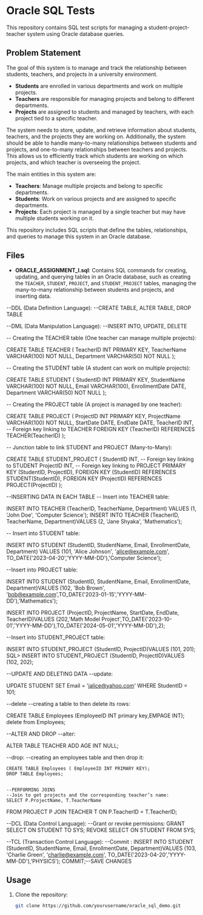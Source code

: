 # Oracle SQL Tests

This repository contains SQL test scripts for managing a student-project-teacher system using Oracle database queries.

## Problem Statement

The goal of this system is to manage and track the relationship between students, teachers, and projects in a university environment. 

- **Students** are enrolled in various departments and work on multiple projects.
- **Teachers** are responsible for managing projects and belong to different departments.
- **Projects** are assigned to students and managed by teachers, with each project tied to a specific teacher.

The system needs to store, update, and retrieve information about students, teachers, and the projects they are working on. Additionally, the system should be able to handle many-to-many relationships between students and projects, and one-to-many relationships between teachers and projects. This allows us to efficiently track which students are working on which projects, and which teacher is overseeing the project.

The main entities in this system are:
- **Teachers**: Manage multiple projects and belong to specific departments.
- **Students**: Work on various projects and are assigned to specific departments.
- **Projects**: Each project is managed by a single teacher but may have multiple students working on it.

This repository includes SQL scripts that define the tables, relationships, and queries to manage this system in an Oracle database.

## Files

- **ORACLE_ASSIGNMENT_I.sql**: Contains SQL commands for creating, updating, and querying tables in an Oracle database, such as creating the `TEACHER`, `STUDENT`, `PROJECT`, and `STUDENT_PROJECT` tables, managing the many-to-many relationship between students and projects, and inserting data.
  
--DDL (Data Definition Language):
--CREATE TABLE, ALTER TABLE, DROP TABLE

--DML (Data Manipulation Language):
--INSERT INTO, UPDATE, DELETE

-- Creating the TEACHER table (One teacher can manage multiple projects):

CREATE TABLE TEACHER (
    TeacherID INT PRIMARY KEY,
    TeacherName VARCHAR(100) NOT NULL,
    Department VARCHAR(50) NOT NULL
);

-- Creating the STUDENT table (A student can work on multiple projects):

CREATE TABLE STUDENT (
    StudentID INT PRIMARY KEY,
    StudentName VARCHAR(100) NOT NULL,
    Email VARCHAR(100),
    EnrollmentDate DATE,
    Department VARCHAR(50) NOT NULL
);

-- Creating the PROJECT table (A project is managed by one teacher):

CREATE TABLE PROJECT (
    ProjectID INT PRIMARY KEY,
    ProjectName VARCHAR(100) NOT NULL,
    StartDate DATE,
    EndDate DATE,
    TeacherID INT,  -- Foreign key linking to TEACHER
    FOREIGN KEY (TeacherID) REFERENCES TEACHER(TeacherID)
);

-- Junction table to link STUDENT and PROJECT (Many-to-Many):

CREATE TABLE STUDENT_PROJECT (
    StudentID INT,  -- Foreign key linking to STUDENT
    ProjectID INT,  -- Foreign key linking to PROJECT
    PRIMARY KEY (StudentID, ProjectID),
    FOREIGN KEY (StudentID) REFERENCES STUDENT(StudentID),
    FOREIGN KEY (ProjectID) REFERENCES PROJECT(ProjectID)
);

--INSERTING DATA IN EACH TABLE
-- Insert into TEACHER table:

INSERT INTO TEACHER (TeacherID, TeacherName, Department)
VALUES (1, 'John Doe', 'Computer Science');
 INSERT INTO TEACHER (TeacherID, TeacherName, Department)VALUES (2, 'Jane Shyaka', 'Mathematics');

 -- Insert into STUDENT table:

INSERT INTO STUDENT (StudentID, StudentName, Email, EnrollmentDate, Department)
VALUES (101, 'Alice Johnson', 'alice@example.com', TO_DATE('2023-04-20','YYYY-MM-DD'),'Computer Science');

--Insert into PROJECT table:


INSERT INTO STUDENT (StudentID, StudentName, Email, EnrollmentDate, Department)VALUES (102, 'Bob Brown', 'bob@example.com',TO_DATE('2023-01-15','YYYY-MM-DD'),'Mathematics');
 
 INSERT INTO PROJECT (ProjectID, ProjectName, StartDate, EndDate, TeacherID)VALUES (202,'Math Model Project',TO_DATE('2023-10-01','YYYY-MM-DD'),TO_DATE('2024-05-01','YYYY-MM-DD'),2);

 --Insert into STUDENT_PROJECT table:

INSERT INTO STUDENT_PROJECT (StudentID, ProjectID)VALUES (101, 201);
SQL> INSERT INTO STUDENT_PROJECT (StudentID, ProjectID)VALUES (102, 202);


--UPDATE AND DELETING DATA 
--update:

 UPDATE STUDENT SET Email = 'jalice@yahoo.com' WHERE StudentID = 101;

 --delete
 --creating a table to then delete its rows:

 CREATE TABLE Employees (EmployeeID INT primary key,EMPAGE INT);
 delete from Employees;

 --ALTER AND DROP 
 --alter:
 
  ALTER TABLE TEACHER ADD AGE INT NULL;

  --drop:
  --creating an employees table and then drop it:
  
    CREATE TABLE Employees ( EmployeeID INT PRIMARY KEY);
    DROP TABLE Employees;


    --PERFORMING JOINS
    --Join to get projects and the corresponding teacher’s name:
    SELECT P.ProjectName, T.TeacherName
   FROM PROJECT P
   JOIN TEACHER T ON P.TeacherID = T.TeacherID;

--DCL (Data Control Language):
--Grant or revoke permissions:
GRANT SELECT ON STUDENT TO SYS;
 REVOKE SELECT ON STUDENT FROM SYS;

 --TCL (Transaction Control Language):
--Commit :
 INSERT INTO STUDENT (StudentID, StudentName, Email, EnrollmentDate, Department)VALUES (103, 'Charlie Green', 'charlie@example.com', TO_DATE('2023-04-20','YYYY-MM-DD'),'PHYSICS');
 COMMIT;--SAVE CHANGES




## Usage

1. Clone the repository:
   ```bash
   git clone https://github.com/yourusername/oracle_sql_demo.git

   

